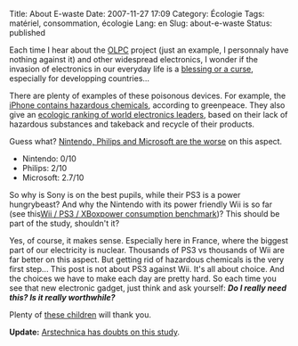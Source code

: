 Title: About E-waste
Date: 2007-11-27 17:09
Category: Écologie
Tags: matériel, consommation, écologie
Lang: en
Slug: about-e-waste
Status: published

Each time I hear about the [OLPC](http://laptop.org) project (just an example,
I personnaly have nothing against it) and other widespread electronics, I
wonder if the invasion of electronics in our everyday life is a [blessing or a
curse](http://www.greenpeace.org/international/campaigns/toxics/electronics),
especially for developping countries...

There are plenty of examples of these poisonous devices. For example, the
[iPhone contains hazardous
chemicals](http://www.greenpeace.org/international/news/iPhone-test-hazardous-toxic-chemicals151007),
according to greenpeace. They also give an [ecologic ranking of world
electronics
leaders](http://www.greenpeace.org/international/campaigns/toxics/electronics/how-the-companies-line-up),
based on their lack of hazardous substances and takeback and recycle of their
products.

Guess what? [Nintendo, Philips and Microsoft are the
worse](http://www.greenpeace.org/international/news/greener-electronics-ranking-6-291107)
on this aspect.

- Nintendo: 0/10
- Philips: 2/10
- Microsoft: 2.7/10

So why is Sony is on the best pupils, while their PS3 is a power hungrybeast?
And why the Nintendo with its power friendly Wii is so far (see this[Wii / PS3
/ XBoxpower consumption
benchmark](http://www.hardcoreware.net/reviews/review-356-1.htm))? This should
be part of the study, shouldn't it?

Yes, of course, it makes sense. Especially here in France, where the biggest
part of our electricity is nuclear. Thousands of PS3 vs thousands of Wii are
far better on this aspect. But getting rid of hazardous chemicals is the very
first step... This post is not about PS3 against Wii. It's all about choice.
And the choices we have to make each day are pretty hard. So each time you see
that new electronic gadget, just think and ask yourself: ***Do I really need
this? Is it really worthwhile?***

Plenty of [these children](http://en.wikipedia.org/wiki/Guiyu) will thank you.

**Update:** [Arstechnica has doubts on this
study](http://arstechnica.com/news.ars/post/20071127-greenpeaces-green-electronics-guide-undermined-by-minimal-research-effort.html).
